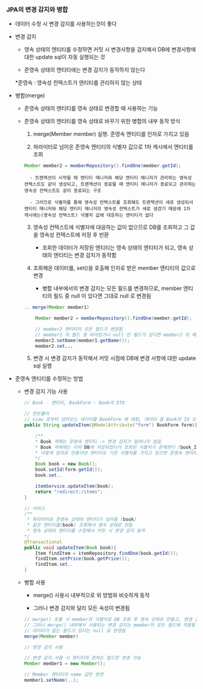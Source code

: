 ### JPA의 변경 감지와 병합

* 데이터 수정 시 변경 감지를 사용하는것이 좋다

* 변경 감지

    - 영속 상태의 엔티티를 수정하면 커밋 시 변경사항을 감지해서 DB에 변경사항에 대한 update sql이 자동 실행되는 것

    - 준영속 상태의 엔티티에는 변경 감지가 동작하지 않는다

    *준영속 : 영속성 컨텍스트가 엔티티를 관리하지 않는 상태

* 병합(merge)

    - 준영속 상태의 엔티티를 영속 상태로 변경할 때 사용하는 기능

    - 준영속 상태의 엔티티를 영속 상태로 바꾸기 위한 병합의 내부 동작 방식
    
        1. merge(Member member) 실행. 준영속 엔티티를 인자로 가지고 있음
        
        2. 파라미터로 넘어온 준영속 엔티티의 식별자 값으로 1차 캐시에서 엔티티를 조회

        ```java
        Member member2 = memberRepository().findOne(member.getId);
        ```

            - 트랜잭션이 시작될 때 엔티티 매니저와 해당 엔티티 매니저가 관리하는 영속성 컨텍스트도 같이 생성되고, 트랜잭션이 종료될 때 엔티티 매니저가 종료되고 관리하는 영속성 컨텍스트도 같이 종료되는 구조

            - 그러므로 식별자를 통해 영속성 컨텍스트를 조회해도 트랜잭션이 새로 생성되서 엔티티 매니저와 해당 엔티티 매니저의 영속성 컨텍스트가 새로 생겼기 때문에 1차 캐시에는(영속성 컨텍스트) 식별자 값에 대응하는 엔티티가 없다

        3. 영속성 컨텍스트에 식별자에 대응하는 값이 없으므로 DB를 조회하고 그 값을 영속성 컨텍스트에 저장 후 반환
        
            - 조회한 데이터가 저장된 엔티티는 영속 상태의 엔티티가 되고, 영속 상태의 엔티티는 변경 감지가 동작함

        4. 조회해온 데이터를, set()을 호출해 인자로 받은 member 엔티티의 값으로 변경

            - 병합 내부에서의 변경 감지는 모든 필드를 변경하므로, member 엔티티의 필드 중 null 이 있다면 그대로 null 로 변경됨

        ```java
        .. merge(Member member1)

            Member member2 = memberRepository().findOne(member.getId);

            // member2 엔티티의 모든 필드가 변경됨
            // member1 의 필드 중 비어있거나 null 인 필드가 있다면 member2 의 해당 필드도 null 로 변경됨
            member2.setName(member1.getName());
            member2.set...
        ```
        
        5. 변경 시 변경 감지가 동작해서 커밋 시점에 DB에 변경 사항에 대한 update sql 실행
 

* 준영속 엔티티를 수정하는 방법

    - 변경 감지 기능 사용

        ```java
        // Book - 엔티티, BookForm - Book의 DTO

        // 컨트롤러
        // view 로부터 넘어오는 데이터를 BookForm 에 매핑, 데이터 중 Book의 Id 도 있음
        public String updateItem(@ModelAttribute("form") BookForm form){

            /**
            * Book 객체는 준영속 엔티티 -> 변경 감지가 일어나지 않음
            * Book 객체에는 이미 DB에 저장되었다가 조회된 식별자가 존재한다 (book_ID)
            * 이렇게 임의로 만들어낸 엔티티도 기존 식별자를 가지고 있으면 준영속 엔티티로 볼 수 있다
            */
            Book book = new Book();
            book.setId(form.getId());
            book.set..

            itemService.updateItem(book);
            return "redirect:/items";
        }

        // 서비스
        /**
         * 파라미터로 준영속 상태의 엔티티가 넘어옴 (book)
         * 같은 엔티티를(book) 조회해서 영속 상태로 만듬
         * 영속 상태의 엔티티를 수정해서 커밋 시 변경 감지 동작
        */
        @Transactional
        public void updateItem(Book book){ 
            Item findItem = itemRepository.findOne(book.getId());
            findItem.setPrice(book.getPrice());
            findItem.set..
        }
        ```
    
    - 병합 사용

        - merge() 사용시 내부적으로 위 방법와 비슷하게 동작

        - 그러나 변경 감지와 달리 모든 속성이 변경됨

        ```java
        // merge() 호출 시 member의 식별자로 DB 조회 후 영속 상태로 만들고, 변경 감지를 사용해 데이터를 변경
        // 그러나 merge() 내부에서 사용되는 변경 감지는 member의 모든 필드에 적용됨
        // 데이터가 없는 필드가 있다는 null 로 변경됨 
        merge(Member member)

        // 변경 감지 사용

        // 변경 감지 사용 시 엔티티의 원하는 필드만 변경 가능
        Member member1 = new Member();

        // Member 엔티티의 name 값만 변경
        member1.setName(..);
        ```
